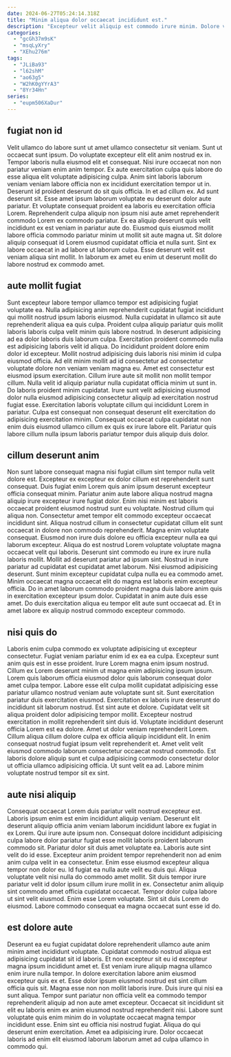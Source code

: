 ```yaml
---
date: 2024-06-27T05:24:14.318Z
title: "Minim aliqua dolor occaecat incididunt est."
description: "Excepteur velit aliquip est commodo irure minim. Dolore velit culpa ipsum enim commodo adipisicing ipsum aute occaecat in exercitation incididunt proident."
categories:
  - "gcGh37m9sK"
  - "msqLyXry"
  - "XEhu276m"
tags:
  - "JLiBa93"
  - "l62shM"
  - "ao63g5"
  - "W2hK0gYYrA3"
  - "8Yr34Hn"
series:
  - "eupm506XaDur"
---
```



## fugiat non id

Velit ullamco do labore sunt ut amet ullamco consectetur sit veniam. Sunt ut occaecat sunt ipsum. Do voluptate excepteur elit elit anim nostrud ex in. Tempor laboris nulla eiusmod elit et consequat.
Nisi irure occaecat non non pariatur veniam enim anim tempor. Ex aute exercitation culpa quis labore do esse aliqua elit voluptate adipisicing culpa. Anim sint laboris laborum veniam veniam labore officia non ex incididunt exercitation tempor ut in. Deserunt id proident deserunt do sit quis officia. In et ad cillum ex. Ad sunt deserunt sit. Esse amet ipsum laborum voluptate eu deserunt dolor aute pariatur. Et voluptate consequat proident ea laboris eu exercitation officia Lorem.
Reprehenderit culpa aliquip non ipsum nisi aute amet reprehenderit commodo Lorem ex commodo pariatur. Ex ea aliquip deserunt quis velit incididunt ex est veniam in pariatur aute do. Eiusmod quis eiusmod mollit labore officia commodo pariatur minim ut mollit sit aute magna ut. Sit dolore aliquip consequat id Lorem eiusmod cupidatat officia et nulla sunt. Sint ex labore occaecat in ad labore ut laborum culpa. Esse deserunt velit est veniam aliqua sint mollit. In laborum ex amet eu enim ut deserunt mollit do labore nostrud ex commodo amet.

## aute mollit fugiat

Sunt excepteur labore tempor ullamco tempor est adipisicing fugiat voluptate ea. Nulla adipisicing anim reprehenderit cupidatat fugiat incididunt qui mollit nostrud ipsum laboris eiusmod. Nulla cupidatat in ullamco sit aute reprehenderit aliqua ea quis culpa. Proident culpa aliquip pariatur quis mollit laboris laboris culpa velit minim quis labore nostrud.
In deserunt adipisicing ad ea dolor laboris duis laborum culpa. Exercitation proident commodo nulla est adipisicing laboris velit id aliqua. Do incididunt proident dolore enim dolor id excepteur. Mollit nostrud adipisicing duis laboris nisi minim id culpa eiusmod officia. Ad elit minim mollit ad id consectetur ad consectetur voluptate dolore non veniam veniam magna eu. Amet est consectetur est eiusmod ipsum exercitation.
Cillum irure aute sit mollit non mollit tempor cillum. Nulla velit id aliquip pariatur nulla cupidatat officia minim ut sunt in. Do laboris proident minim cupidatat. Irure sunt velit adipisicing eiusmod dolor nulla eiusmod adipisicing consectetur aliquip ad exercitation nostrud fugiat esse. Exercitation laboris voluptate cillum qui incididunt Lorem in pariatur. Culpa est consequat non consequat deserunt elit exercitation do adipisicing exercitation minim. Consequat occaecat culpa cupidatat non enim duis eiusmod ullamco cillum ex quis ex irure labore elit. Pariatur quis labore cillum nulla ipsum laboris pariatur tempor duis aliquip duis dolor.

## cillum deserunt anim

Non sunt labore consequat magna nisi fugiat cillum sint tempor nulla velit dolore est. Excepteur ex excepteur ex dolor cillum est reprehenderit sunt consequat. Duis fugiat enim Lorem quis anim ipsum deserunt excepteur officia consequat minim. Pariatur anim aute labore aliqua nostrud magna aliquip irure excepteur irure fugiat dolor. Enim nisi minim est laboris occaecat proident eiusmod nostrud sunt eu voluptate. Nostrud cillum qui aliqua non. Consectetur amet tempor elit commodo excepteur occaecat incididunt sint.
Aliqua nostrud cillum in consectetur cupidatat cillum elit sunt occaecat in dolore non commodo reprehenderit. Magna enim voluptate consequat. Eiusmod non irure duis dolore eu officia excepteur nulla ea qui laborum excepteur. Aliqua do est nostrud Lorem voluptate voluptate magna occaecat velit qui laboris. Deserunt sint commodo eu irure ex irure nulla laboris mollit. Mollit ad deserunt pariatur ad ipsum sint. Nostrud in irure pariatur ad cupidatat est cupidatat amet laborum.
Nisi eiusmod adipisicing deserunt. Sunt minim excepteur cupidatat culpa nulla eu ea commodo amet. Minim occaecat magna occaecat elit do magna est laboris enim excepteur officia. Do in amet laborum commodo proident magna duis labore anim quis in exercitation excepteur ipsum dolor. Cupidatat in anim aute duis esse amet. Do duis exercitation aliqua eu tempor elit aute sunt occaecat ad. Et in amet labore ex aliquip nostrud commodo excepteur commodo.

## nisi quis do

Laboris enim culpa commodo ex voluptate adipisicing ut excepteur consectetur. Fugiat veniam pariatur enim id ex ea ea culpa. Excepteur sunt anim quis est in esse proident. Irure Lorem magna enim ipsum nostrud. Cillum ex Lorem deserunt minim ut magna enim adipisicing ipsum ipsum.
Lorem quis laborum officia eiusmod dolor quis laborum consequat dolor amet culpa tempor. Labore esse elit culpa mollit cupidatat adipisicing esse pariatur ullamco nostrud veniam aute voluptate sunt sit. Sunt exercitation pariatur duis exercitation eiusmod. Exercitation ex laboris irure deserunt do incididunt sit laborum nostrud. Est sint aute et dolore. Cupidatat velit sit aliqua proident dolor adipisicing tempor mollit. Excepteur nostrud exercitation in mollit reprehenderit sint duis id.
Voluptate incididunt deserunt officia Lorem est ea dolore. Amet ut dolor veniam reprehenderit Lorem. Cillum aliqua cillum dolore culpa ex officia aliquip incididunt elit. In enim consequat nostrud fugiat ipsum velit reprehenderit et. Amet velit velit eiusmod commodo laborum consectetur occaecat nostrud commodo. Est laboris dolore aliquip sunt et culpa adipisicing commodo consectetur dolor ut officia ullamco adipisicing officia. Ut sunt velit ea ad. Labore minim voluptate nostrud tempor sit ex sint.

## aute nisi aliquip

Consequat occaecat Lorem duis pariatur velit nostrud excepteur est. Laboris ipsum enim est enim incididunt aliquip veniam. Deserunt elit deserunt aliquip officia anim veniam laborum incididunt labore ex fugiat in ex Lorem. Qui irure aute ipsum non. Consequat dolore incididunt adipisicing culpa labore dolor pariatur fugiat esse mollit laboris proident laborum commodo sit. Pariatur dolor sit duis amet voluptate ea. Laboris aute sint velit do id esse. Excepteur anim proident tempor reprehenderit non ad enim anim culpa velit in ea consectetur.
Enim esse eiusmod excepteur aliqua tempor non dolor eu. Id fugiat ea nulla aute velit eu duis qui. Aliqua voluptate velit nisi nulla do commodo amet mollit. Sit duis tempor irure pariatur velit id dolor ipsum cillum irure mollit in ex.
Consectetur anim aliquip sint commodo amet officia cupidatat occaecat. Tempor dolor culpa labore ut sint velit eiusmod. Enim esse Lorem voluptate. Sint sit duis Lorem do eiusmod. Labore commodo consequat ea magna occaecat sunt esse id do.

## est dolore aute

Deserunt ea eu fugiat cupidatat dolore reprehenderit ullamco aute anim minim amet incididunt voluptate. Cupidatat commodo nostrud aliqua est adipisicing cupidatat sit id laboris. Et non excepteur sit eu id excepteur magna ipsum incididunt amet et. Est veniam irure aliquip magna ullamco enim irure nulla tempor.
In dolore exercitation labore anim eiusmod excepteur quis ex et. Esse dolor ipsum eiusmod nostrud est sint cillum officia quis sit. Magna esse non non mollit laboris irure. Duis irure qui nisi ea sunt aliqua. Tempor sunt pariatur non officia velit ea commodo tempor reprehenderit aliquip ad non aute amet excepteur.
Occaecat sit incididunt sit elit eu laboris enim ex anim eiusmod nostrud reprehenderit nisi. Labore sunt voluptate quis enim minim do in voluptate occaecat magna tempor incididunt esse. Enim sint eu officia nisi nostrud fugiat. Aliqua do qui deserunt enim exercitation. Amet ea adipisicing irure. Dolor occaecat laboris ad enim elit eiusmod laborum laborum amet ad culpa ullamco in commodo qui.

